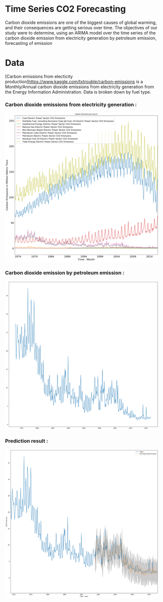 # Time Series CO2 Forecasting

Carbon dioxide emissions are one of the biggest causes of global warming, and their consequences are getting serious over time. The objectives of our study were to determine, using an ARIMA model over the time series of the carbon dioxide emission from electricity generation by petroleum emission, forecasting of emission

 
# Data

[Carbon emissions from electicity production]https://www.kaggle.com/txtrouble/carbon-emissions is a Monthly/Annual carbon dioxide emissions from electricity generation from the Energy Information Administration. Data is broken down by fuel type.

### Carbon dioxide emissions from electricity generation :
![image](img/output.png)
<br/>

### Carbon dioxide emission by petroleum emission :
![image](img/output2.png)
<br/>

### Prediction result :
![image](img/output3.png)

